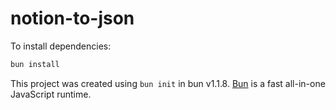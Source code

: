 # notion-to-json

To install dependencies:

```bash
bun install
```

This project was created using `bun init` in bun v1.1.8. [Bun](https://bun.sh) is a fast all-in-one JavaScript runtime.
